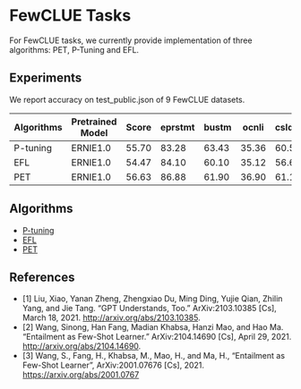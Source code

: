 # FewCLUE Tasks

For FewCLUE tasks, we currently provide implementation of three algorithms: PET, P-Tuning and EFL. 

## Experiments
We report accuracy on test_public.json of 9 FewCLUE datasets.

| Algorithms | Pretrained Model | Score  | eprstmt  | bustm  | ocnli  | csldcp  | tnews  |  cluewsc | iflytek | csl | chid |
| ------------ | ------------ | ------------ | ------------ | ------------ | ------------ | ------------ | ------------ | ------------ |------------ | ------------ | ---------- |
| P-tuning  | ERNIE1.0  | 55.70 | 83.28  | 63.43  | 35.36  | 60.54  | 50.02  | 54.51  | 50.14 | 54.93 | 41.16 |
| EFL       | ERNIE1.0  | 54.47 | 84.10  | 60.10  | 35.12  | 56.61  | 56.57  | 53.59  | 46.37 | 61.21 | 36.56 |
| PET       | ERNIE1.0  | 56.63 | 86.88  | 61.90  | 36.90  | 61.10  | 56.51  | 55.02  | 50.31 | 59.72 | 41.35 |

## Algorithms
- [P-tuning](./p-tuning)
- [EFL](./efl)
- [PET](./pet)

## References

- [1] Liu, Xiao, Yanan Zheng, Zhengxiao Du, Ming Ding, Yujie Qian, Zhilin Yang, and Jie Tang. “GPT Understands, Too.” ArXiv:2103.10385 [Cs], March 18, 2021. http://arxiv.org/abs/2103.10385.
- [2] Wang, Sinong, Han Fang, Madian Khabsa, Hanzi Mao, and Hao Ma. “Entailment as Few-Shot Learner.” ArXiv:2104.14690 [Cs], April 29, 2021. http://arxiv.org/abs/2104.14690.
- [3] Wang, S., Fang, H., Khabsa, M., Mao, H., and Ma, H., “Entailment as Few-Shot Learner”, ArXiv:2001.07676 [Cs], 2021. https://arxiv.org/abs/2001.0767
